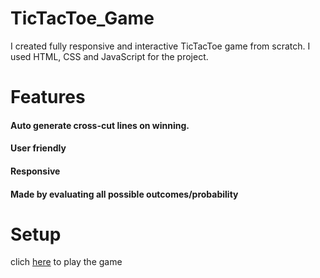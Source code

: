 # TicTacToe_Game
I created fully responsive and interactive TicTacToe game from scratch. I used HTML, CSS and JavaScript for the project.
# Features
#### Auto generate cross-cut lines on winning. 
#### User friendly
#### Responsive 
#### Made by evaluating all possible outcomes/probability
# Setup
clich  [here](https://snehil2021.github.io/TicTacToe_Game/) to play the  game

